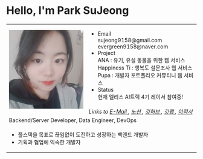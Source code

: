 # Hello, I'm Park SuJeong

<table>
    <tr>
        <td rowspan="2">
            <img src="./.vuepress/public/images/titleImage.jpg" style="width: 230px;">
        </td>
        <td>
            <ul>
                <li class="portfolio-category">Email</li>
                    sujeong9158@gmail.com<br>
                    evergreen9158@naver.com
                <li class="portfolio-category">Project</li>
                    ANA : 유기, 유실 동물을 위한 웹 서비스<br>
                    Happiness Ti : 행복도 설문조사 웹 서비스<br>
                    Pupa : 개발자 포트폴리오 커뮤티니 웹 서비스
                <li class="portfolio-category">Status</li>
                    현재 엘리스 AI트랙 4기 레이서 참여중!
            </ul>
        </td>
    </tr>
    <tr>
        <td style="font-style: italic">
            Links to
            <a href="mailto:sujeong9158@gmail.com" target="__blank">E-Mail </a>,
            <a href="https://receptive-hisser-023.notion.site/SJ-Portfolio-2341b2640aaf47b49e749b467c2ae000"> 노션 </a>,
          <a href="https://github.com/ParkSuJeong74"> 깃허브 </a>,
          <a href="https://kdt-gitlab.elice.io/ParkSuJeong"> 깃랩 </a>,
            <a href="https://elice.works/shared-resume/account/712/publicUuid/ad30eb98-4604-4ff7-99e4-24b077f2b5e3" target="__blank">이력서</a>
        </td>
    </tr>
    <tr>
        <td colspan="2">
            <span>Backend/Server Developer, Data Engineer, DevOps</span>
        </td>
    </tr>
    <tr>
        <td colspan="2">
            <ul>
                <li>풀스택을 목표로 끊임없이 도전하고 성장하는 백엔드 개발자</li>
                <li>기획과 협업에 익숙한 개발자</li>
            </ul>
        </td>
    </tr>
</table>

